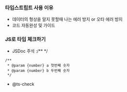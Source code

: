 ### 타입스트립트 사용 이유
- 데이터의 형상을 알지 못할때 나는 에러 방지 or 오타 에러 방지
- 코드 자동완성 및 가이드 

### JS로 타입 체크하기 
- JSDoc 주석 :/** */
```
/**
 * @param {number} a 첫번째 숫자
 * @param {number} b 두번째 숫자
 */
```
- @ts-check

